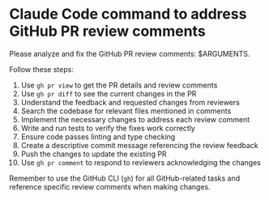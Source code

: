 # Claude Code command to address GitHub PR review comments
Please analyze and fix the GitHub PR review comments: $ARGUMENTS.

Follow these steps:

1. Use `gh pr view` to get the PR details and review comments
2. Use `gh pr diff` to see the current changes in the PR
3. Understand the feedback and requested changes from reviewers
4. Search the codebase for relevant files mentioned in comments
5. Implement the necessary changes to address each review comment
6. Write and run tests to verify the fixes work correctly
7. Ensure code passes linting and type checking
8. Create a descriptive commit message referencing the review feedback
9. Push the changes to update the existing PR
10. Use `gh pr comment` to respond to reviewers acknowledging the changes

Remember to use the GitHub CLI (`gh`) for all GitHub-related tasks and reference specific review comments when making changes.